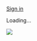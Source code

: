[Sign in](https://accounts.google.com/ServiceLogin?service=wise&passive=1209600&osid=1&continue=https://drive.google.com/file/d/1EyZfmSnupY3myzR04WKiJylzQfWHcjM4/view&followup=https://drive.google.com/file/d/1EyZfmSnupY3myzR04WKiJylzQfWHcjM4/view&ec=GAZAGQ)

Loading…

![](https://drive.google.com/drive-viewer/AKGpihal9cZtucAogJuij93J9j2gephroVhjMP7ilZ0EnoRcq38t6Iq-N9LRm4z9WgyMImnNDK6gSsig0nhXxZrVFrd8FNu7zQpGCGE=s1600-rw-v1)